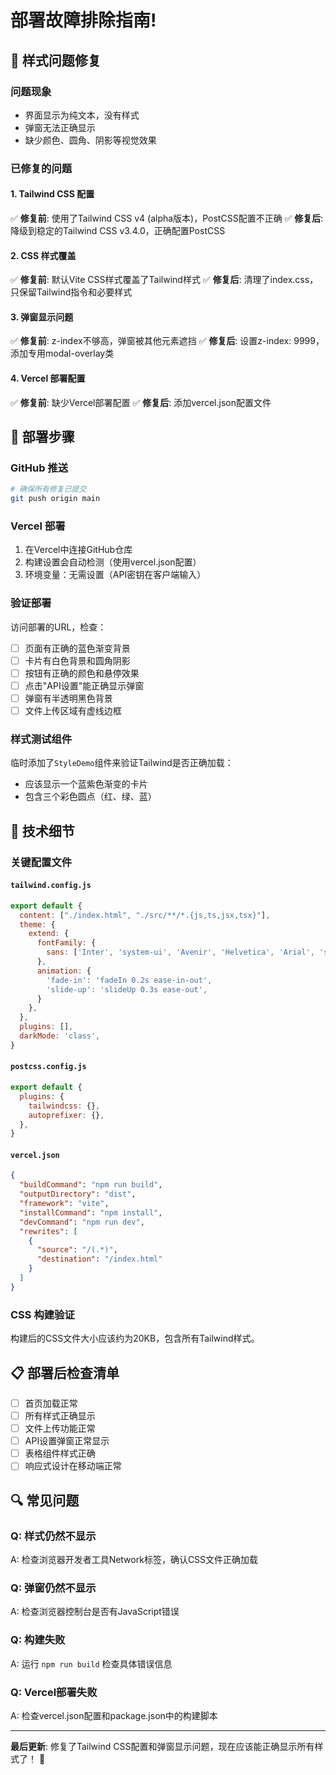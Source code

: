 # 部署故障排除指南!

## 🎨 样式问题修复

### 问题现象
- 界面显示为纯文本，没有样式
- 弹窗无法正确显示
- 缺少颜色、圆角、阴影等视觉效果

### 已修复的问题

#### 1. Tailwind CSS 配置
✅ **修复前**: 使用了Tailwind CSS v4 (alpha版本)，PostCSS配置不正确
✅ **修复后**: 降级到稳定的Tailwind CSS v3.4.0，正确配置PostCSS

#### 2. CSS 样式覆盖
✅ **修复前**: 默认Vite CSS样式覆盖了Tailwind样式
✅ **修复后**: 清理了index.css，只保留Tailwind指令和必要样式

#### 3. 弹窗显示问题
✅ **修复前**: z-index不够高，弹窗被其他元素遮挡
✅ **修复后**: 设置z-index: 9999，添加专用modal-overlay类

#### 4. Vercel 部署配置
✅ **修复前**: 缺少Vercel部署配置
✅ **修复后**: 添加vercel.json配置文件

## 🚀 部署步骤

### GitHub 推送
```bash
# 确保所有修复已提交
git push origin main
```

### Vercel 部署
1. 在Vercel中连接GitHub仓库
2. 构建设置会自动检测（使用vercel.json配置）
3. 环境变量：无需设置（API密钥在客户端输入）

### 验证部署
访问部署的URL，检查：
- [ ] 页面有正确的蓝色渐变背景
- [ ] 卡片有白色背景和圆角阴影
- [ ] 按钮有正确的颜色和悬停效果
- [ ] 点击"API设置"能正确显示弹窗
- [ ] 弹窗有半透明黑色背景
- [ ] 文件上传区域有虚线边框

### 样式测试组件
临时添加了`StyleDemo`组件来验证Tailwind是否正确加载：
- 应该显示一个蓝紫色渐变的卡片
- 包含三个彩色圆点（红、绿、蓝）

## 🔧 技术细节

### 关键配置文件

#### `tailwind.config.js`
```javascript
export default {
  content: ["./index.html", "./src/**/*.{js,ts,jsx,tsx}"],
  theme: {
    extend: {
      fontFamily: {
        sans: ['Inter', 'system-ui', 'Avenir', 'Helvetica', 'Arial', 'sans-serif'],
      },
      animation: {
        'fade-in': 'fadeIn 0.2s ease-in-out',
        'slide-up': 'slideUp 0.3s ease-out',
      }
    },
  },
  plugins: [],
  darkMode: 'class',
}
```

#### `postcss.config.js`
```javascript
export default {
  plugins: {
    tailwindcss: {},
    autoprefixer: {},
  },
}
```

#### `vercel.json`
```json
{
  "buildCommand": "npm run build",
  "outputDirectory": "dist",
  "framework": "vite",
  "installCommand": "npm install",
  "devCommand": "npm run dev",
  "rewrites": [
    {
      "source": "/(.*)",
      "destination": "/index.html"
    }
  ]
}
```

### CSS 构建验证
构建后的CSS文件大小应该约为20KB，包含所有Tailwind样式。

## 📋 部署后检查清单

- [ ] 首页加载正常
- [ ] 所有样式正确显示
- [ ] 文件上传功能正常
- [ ] API设置弹窗正常显示
- [ ] 表格组件样式正确
- [ ] 响应式设计在移动端正常

## 🔍 常见问题

### Q: 样式仍然不显示
A: 检查浏览器开发者工具Network标签，确认CSS文件正确加载

### Q: 弹窗仍然不显示
A: 检查浏览器控制台是否有JavaScript错误

### Q: 构建失败
A: 运行 `npm run build` 检查具体错误信息

### Q: Vercel部署失败
A: 检查vercel.json配置和package.json中的构建脚本

---

**最后更新**: 修复了Tailwind CSS配置和弹窗显示问题，现在应该能正确显示所有样式了！ 🎉 